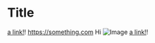 # Title

[a link!](some-page.html)!
https://something.com
Hi
![Image](https://chiefrivernursery.com/media/catalog/product/cache/9820170e8aaf17063e79ec8448f2da6f/g/a/gala-apple-fruit_1.jpg)
[a link!](https://something.com)!